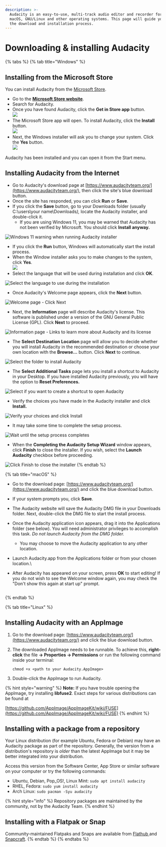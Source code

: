 ```yaml
---
description: >-
  Audacity is an easy-to-use, multi-track audio editor and recorder for Windows,
  macOS, GNU/Linux and other operating systems. This page will guide you through
  the download and installation process.
---
```


# Downloading & installing Audacity

{% tabs %}
{% tab title="Windows" %}
## Installing from the Microsoft Store

You can install Audacity from the [Microsoft Store](https://apps.microsoft.com/store/detail/audacity/XP8K0J757HHRDW).

* Go to the [**Microsoft Store website**](https://apps.microsoft.com/store/detail/audacity/XP8K0J757HHRDW).
* Search for Audacity.
* Once you have found Audacity, click the **Get in Store app** button.\
  ![](<../.gitbook/assets/Microsoft Store Website.png>)
* The Microsoft Store app will open. To install Audacity, click the **Install** button. \
  ![](<../.gitbook/assets/msstore install prompt.png>)
* Next, the Windows installer will ask you to change your system. Click the **Yes** button.\
  ![](<../.gitbook/assets/microsoft windows UAC.png>)

Audacity has been installed and you can open it from the Start menu.

## Installing Audacity from the Internet

* Go to Audacity's download page at [https://www.audacityteam.org/](https://www.audacityteam.org/), then click the site's blue download button.&#x20;
* Once the site has responded, you can click **Run** or **Save**.&#x20;
* If you click the **Save** button, go to your Downloads folder (usually C:\users\your name\Download&#x73;_),_ locate the Audacity installer, and double-click it.
  * If you are using Windows 11, you may be warned that Audacity has not been verified by Microsoft. You should click **Install anyway.**

![Windows 11 warning when running Audacity installer](<../.gitbook/assets/Windows 11 - Microsoft-verified app warning.png>)

* If you click the **Run** button, Windows will automatically start the install process.
* When the Window installer asks you to make changes to the system, click **Yes**.\
  ![](<../.gitbook/assets/microsoft windows UAC.png>)
* Select the language that will be used during installation and click **OK**.

![Select the language to use during the installation](<../.gitbook/assets/Select Setup Language.png>)

* Once Audacity's Welcome page appears, click the **Next** button.

![Welcome page - Click Next](<../.gitbook/assets/Welcome Audacity Setup.png>)

* Next, the **Information** page will describe Audacity's license. This software is published under a version of the GNU General Public License (GPL). Click **Next** to proceed.

![Information page - Links to learn more about Audacity and its license](<../.gitbook/assets/Setup - License.png>)

* The **Select Destination Location** page will allow you to decide whether you will install Audacity in the recommended destination or choose your own location with the **Browse...** button. Click **Next** to continue.

![Select the folder to install Audacity](<../.gitbook/assets/Setup - Select Destination Location.png>)

* The **Select Additional Tasks** page lets you install a shortcut to Audacity in your Desktop. If you have installed Audacity previously, you will have the option to **Reset Preferences.**

![Select if you want to create a shortcut to open Audacity](<../.gitbook/assets/Setup - Additional Tasks.png>)

* Verify the choices you have made in the Audacity installer and click **Install.**

![Verify your choices and click Install](<../.gitbook/assets/Setup - Ready to install.png>)

* It may take some time to complete the setup process.

![Wait until the setup process completes](<../.gitbook/assets/Setup - Extracting.png>)

* When the **Completing the Audacity Setup Wizard** window appears, click **Finish** to close the installer. If you wish, select the **Launch Audacity** checkbox before proceeding.

![Click Finish to close the installer](<../.gitbook/assets/Setup - Completed.png>)
{% endtab %}

{% tab title="macOS" %}
* Go to the download page: [https://www.audacityteam.org/](https://www.audacityteam.org/) and click the blue download button.&#x20;
* If your system prompts you, click **Save**.&#x20;
* The Audacity website will save the Audacity DMG file in your Downloads folder. Next, double-click the DMG file to start the install process.
*   Once the Audacity application icon appears, drag it into the Applications folder (see below). You will need administrator privileges to accomplish this task. _Do not launch Audacity from the DMG folder._&#x20;

    * You may choose to move the Audacity application to any other location.&#x20;

    <img src="../.gitbook/assets/Audacity Install macOS.png" alt="" data-size="original">
* Launch Audacity.app from the Applications folder or from your chosen location.\

*   After Audacity has appeared on your screen, press **OK** to start editing! If you do not wish to see the Welcome window again, you may check the "Don't show this again at start up" prompt.

    <img src="../.gitbook/assets/Mac Welcome Screen.png" alt="" data-size="original">
{% endtab %}

{% tab title="Linux" %}
## Installing Audacity with an AppImage

1. Go to the download page: [https://www.audacityteam.org/](https://www.audacityteam.org/) and click the blue download button.&#x20;
2.  The downloaded AppImage needs to be runnable. To achieve this, **right-click** the file **-> Properties -> Permissions** or run the following command inside your terminal:

    ```
    chmod +x <path to your Audacity.AppImage>
    ```
3. Double-click the AppImage to run Audacity.

{% hint style="warning" %}
**Note:** If you have trouble opening the AppImage, try installing **libfuse2**. Exact steps for various distributions can be found at

[https://github.com/AppImage/AppImageKit/wiki/FUSE](https://github.com/AppImage/AppImageKit/wiki/FUSE)
{% endhint %}

## Installing with a package from a repository

Your Linux distribution (for example Ubuntu, Fedora or Debian) may have an Audacity package as part of the repository. Generally, the version from a distribution's repository is _older_ than the latest AppImage but it may be better integrated into your distribution.

Access this version from the Software Center, App Store or similar software on your computer or try the following commands:&#x20;

* Ubuntu, Debian, Pop\_OS!, Linux Mint: `sudo apt install audacity`
* RHEL, Fedora: `sudo yum install audacity`
* Arch Linux: `sudo pacman -Syu audacity`

{% hint style="info" %}
Repository packages are maintained by the community, not by the Audacity Team.
{% endhint %}

## Installing with a Flatpak or Snap

Community-maintained Flatpaks and Snaps are available from [Flathub ](https://flathub.org/apps/org.audacityteam.Audacity)and [Snapcraft](https://snapcraft.io/audacity).&#x20;
{% endtab %}
{% endtabs %}

